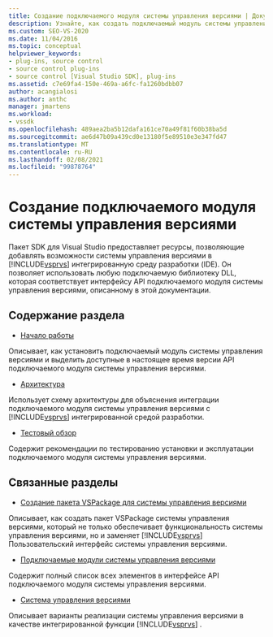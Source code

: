 ```yaml
---
title: Создание подключаемого модуля системы управления версиями | Документация Майкрософт
description: Узнайте, как создать подключаемый модуль системы управления версиями, который добавляет возможности системы управления версиями в интегрированную среду разработки Visual Studio (IDE).
ms.custom: SEO-VS-2020
ms.date: 11/04/2016
ms.topic: conceptual
helpviewer_keywords:
- plug-ins, source control
- source control plug-ins
- source control [Visual Studio SDK], plug-ins
ms.assetid: c7e69fa4-150e-469a-a6fc-fa1260bdbb07
author: acangialosi
ms.author: anthc
manager: jmartens
ms.workload:
- vssdk
ms.openlocfilehash: 489aea2ba5b12dafa161ce70a49f81f60b38ba5d
ms.sourcegitcommit: ae6d47b09a439cd0e13180f5e89510e3e347fd47
ms.translationtype: MT
ms.contentlocale: ru-RU
ms.lasthandoff: 02/08/2021
ms.locfileid: "99878764"
---
```

# <a name="create-a-source-control-plug-in"></a>Создание подключаемого модуля системы управления версиями
Пакет SDK для Visual Studio предоставляет ресурсы, позволяющие добавлять возможности системы управления версиями в [!INCLUDE[vsprvs](../../code-quality/includes/vsprvs_md.md)] интегрированную среду разработки (IDE). Он позволяет использовать любую подключаемую библиотеку DLL, которая соответствует интерфейсу API подключаемого модуля системы управления версиями, описанному в этой документации.

## <a name="in-this-section"></a>Содержание раздела
- [Начало работы](../../extensibility/internals/getting-started-with-source-control-plug-ins.md)

 Описывает, как установить подключаемый модуль системы управления версиями и выделить доступные в настоящее время версии API подключаемого модуля системы управления версиями.

- [Архитектура](../../extensibility/internals/source-control-plug-in-architecture.md)

 Использует схему архитектуры для объяснения интеграции подключаемого модуля системы управления версиями с [!INCLUDE[vsprvs](../../code-quality/includes/vsprvs_md.md)] интегрированной средой разработки.

- [Тестовый обзор](../../extensibility/internals/test-guide-for-source-control-plug-ins.md)

 Содержит рекомендации по тестированию установки и эксплуатации подключаемого модуля системы управления версиями.

## <a name="related-sections"></a>Связанные разделы
- [Создание пакета VSPackage для системы управления версиями](../../extensibility/internals/creating-a-source-control-vspackage.md)

 Описывает, как создать пакет VSPackage системы управления версиями, который не только обеспечивает функциональность системы управления версиями, но и заменяет [!INCLUDE[vsprvs](../../code-quality/includes/vsprvs_md.md)] Пользовательский интерфейс системы управления версиями.

- [Подключаемые модули системы управления версиями](../../extensibility/source-control-plug-ins.md)

 Содержит полный список всех элементов в интерфейсе API подключаемого модуля системы управления версиями.

- [Система управления версиями](../../extensibility/internals/source-control.md)

 Описывает варианты реализации системы управления версиями в качестве интегрированной функции [!INCLUDE[vsprvs](../../code-quality/includes/vsprvs_md.md)] .
